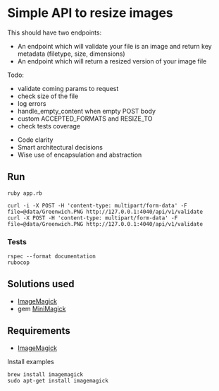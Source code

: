 # Simple API to resize images

This should have two endpoints:

* An endpoint which will validate your file is an image and return key metadata (filetype, size, dimensions)
* An endpoint which will return a resized version of your image file

Todo:

- validate coming params to request
- check size of the file
- log errors
- handle_empty_content when empty POST body
- custom ACCEPTED_FORMATS and RESIZE_TO
- check tests coverage

* Code clarity
* Smart architectural decisions
* Wise use of encapsulation and abstraction

## Run

    ruby app.rb

    curl -i -X POST -H 'content-type: multipart/form-data' -F file=@data/Greenwich.PNG http://127.0.0.1:4040/api/v1/validate
    curl -X POST -H 'content-type: multipart/form-data' -F file=@data/Greenwich.PNG http://127.0.0.1:4040/api/v1/validate


### Tests

    rspec --format documentation
    rubocop

## Solutions used

* [ImageMagick](https://imagemagick.org/index.php)
* gem [MiniMagick](https://github.com/minimagick/minimagick)

## Requirements

* [ImageMagick](https://imagemagick.org/index.php)

Install examples

    brew install imagemagick
    sudo apt-get install imagemagick
